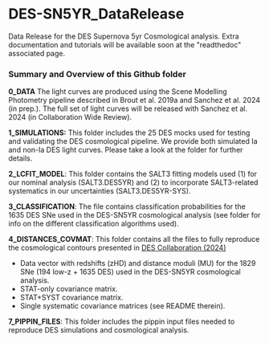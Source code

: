 # DES-SN5YR_DataRelease
Data Release for the DES Supernova 5yr Cosmological analysis. Extra documentation and tutorials will be available soon at the "readthedoc" associated page.

### Summary and Overview of this Github folder

**0_DATA**
The light curves are produced using the Scene Modelling Photometry pipeline described in Brout et al. 2019a and Sanchez et al. 2024 (in prep.).
The full set of light curves will be released with Sanchez et al. 2024 (in Collaboration Wide Review).

**1_SIMULATIONS:**
This folder includes the 25 DES mocks used for testing and validating the DES cosmological pipeline. We provide both simulated Ia and non-Ia DES light curves. Please take a look at the folder for further details.

**2_LCFIT_MODEL**:
This folder contains the SALT3 fitting models used (1) for our nominal analysis (SALT3.DES5YR) and (2) to incorporate SALT3-related systematics in our uncertainties (SALT3.DES5YR-SYS).

**3_CLASSIFICATION**:
The file contains classification probabilities for the 1635 DES SNe used in the DES-SN5YR cosmological analysis (see folder for info on the different classification algorithms used). 

**4_DISTANCES_COVMAT**:
This folder contains all the files to fully reproduce the cosmological contours presented in [DES Collaboration (2024)](https://arxiv.org/abs/2401.02929)
- Data vector with redshifts (zHD) and distance moduli (MU) for the 1829 SNe (194 low-z + 1635 DES) used in the DES-SN5YR cosmological analysis.
- STAT-only covariance matrix.
- STAT+SYST covariance matrix.
- Single systematic covariance matrices (see README therein).

**7_PIPPIN_FILES**:
This folder includes the pippin input files needed to reproduce DES simulations and cosmological analysis.
